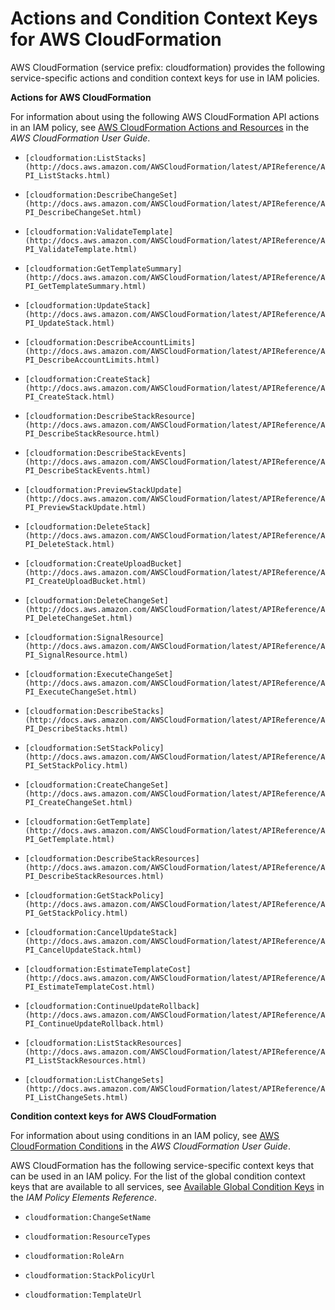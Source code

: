 # Actions and Condition Context Keys for AWS CloudFormation<a name="list_cloudformation"></a>

AWS CloudFormation \(service prefix: cloudformation\) provides the following service\-specific actions and condition context keys for use in IAM policies\.

**Actions for AWS CloudFormation**

For information about using the following AWS CloudFormation API actions in an IAM policy, see [AWS CloudFormation Actions and Resources](http://docs.aws.amazon.com/AWSCloudFormation/latest/UserGuide/using-iam-template.html#d0e4248) in the *AWS CloudFormation User Guide*\.

+ `[cloudformation:ListStacks](http://docs.aws.amazon.com/AWSCloudFormation/latest/APIReference/API_ListStacks.html)`

+ `[cloudformation:DescribeChangeSet](http://docs.aws.amazon.com/AWSCloudFormation/latest/APIReference/API_DescribeChangeSet.html)`

+ `[cloudformation:ValidateTemplate](http://docs.aws.amazon.com/AWSCloudFormation/latest/APIReference/API_ValidateTemplate.html)`

+ `[cloudformation:GetTemplateSummary](http://docs.aws.amazon.com/AWSCloudFormation/latest/APIReference/API_GetTemplateSummary.html)`

+ `[cloudformation:UpdateStack](http://docs.aws.amazon.com/AWSCloudFormation/latest/APIReference/API_UpdateStack.html)`

+ `[cloudformation:DescribeAccountLimits](http://docs.aws.amazon.com/AWSCloudFormation/latest/APIReference/API_DescribeAccountLimits.html)`

+ `[cloudformation:CreateStack](http://docs.aws.amazon.com/AWSCloudFormation/latest/APIReference/API_CreateStack.html)`

+ `[cloudformation:DescribeStackResource](http://docs.aws.amazon.com/AWSCloudFormation/latest/APIReference/API_DescribeStackResource.html)`

+ `[cloudformation:DescribeStackEvents](http://docs.aws.amazon.com/AWSCloudFormation/latest/APIReference/API_DescribeStackEvents.html)`

+ `[cloudformation:PreviewStackUpdate](http://docs.aws.amazon.com/AWSCloudFormation/latest/APIReference/API_PreviewStackUpdate.html)`

+ `[cloudformation:DeleteStack](http://docs.aws.amazon.com/AWSCloudFormation/latest/APIReference/API_DeleteStack.html)`

+ `[cloudformation:CreateUploadBucket](http://docs.aws.amazon.com/AWSCloudFormation/latest/APIReference/API_CreateUploadBucket.html)`

+ `[cloudformation:DeleteChangeSet](http://docs.aws.amazon.com/AWSCloudFormation/latest/APIReference/API_DeleteChangeSet.html)`

+ `[cloudformation:SignalResource](http://docs.aws.amazon.com/AWSCloudFormation/latest/APIReference/API_SignalResource.html)`

+ `[cloudformation:ExecuteChangeSet](http://docs.aws.amazon.com/AWSCloudFormation/latest/APIReference/API_ExecuteChangeSet.html)`

+ `[cloudformation:DescribeStacks](http://docs.aws.amazon.com/AWSCloudFormation/latest/APIReference/API_DescribeStacks.html)`

+ `[cloudformation:SetStackPolicy](http://docs.aws.amazon.com/AWSCloudFormation/latest/APIReference/API_SetStackPolicy.html)`

+ `[cloudformation:CreateChangeSet](http://docs.aws.amazon.com/AWSCloudFormation/latest/APIReference/API_CreateChangeSet.html)`

+ `[cloudformation:GetTemplate](http://docs.aws.amazon.com/AWSCloudFormation/latest/APIReference/API_GetTemplate.html)`

+ `[cloudformation:DescribeStackResources](http://docs.aws.amazon.com/AWSCloudFormation/latest/APIReference/API_DescribeStackResources.html)`

+ `[cloudformation:GetStackPolicy](http://docs.aws.amazon.com/AWSCloudFormation/latest/APIReference/API_GetStackPolicy.html)`

+ `[cloudformation:CancelUpdateStack](http://docs.aws.amazon.com/AWSCloudFormation/latest/APIReference/API_CancelUpdateStack.html)`

+ `[cloudformation:EstimateTemplateCost](http://docs.aws.amazon.com/AWSCloudFormation/latest/APIReference/API_EstimateTemplateCost.html)`

+ `[cloudformation:ContinueUpdateRollback](http://docs.aws.amazon.com/AWSCloudFormation/latest/APIReference/API_ContinueUpdateRollback.html)`

+ `[cloudformation:ListStackResources](http://docs.aws.amazon.com/AWSCloudFormation/latest/APIReference/API_ListStackResources.html)`

+ `[cloudformation:ListChangeSets](http://docs.aws.amazon.com/AWSCloudFormation/latest/APIReference/API_ListChangeSets.html)`

**Condition context keys for AWS CloudFormation**

For information about using conditions in an IAM policy, see [AWS CloudFormation Conditions](http://docs.aws.amazon.com/AWSCloudFormation/latest/UserGuide/using-iam-template.html#d0e4297) in the *AWS CloudFormation User Guide*\.

AWS CloudFormation has the following service\-specific context keys that can be used in an IAM policy\. For the list of the global condition context keys that are available to all services, see [Available Global Condition Keys](reference_policies_condition-keys.md#AvailableKeys) in the *IAM Policy Elements Reference*\.

+ `cloudformation:ChangeSetName`

+ `cloudformation:ResourceTypes`

+ `cloudformation:RoleArn`

+ `cloudformation:StackPolicyUrl`

+ `cloudformation:TemplateUrl`